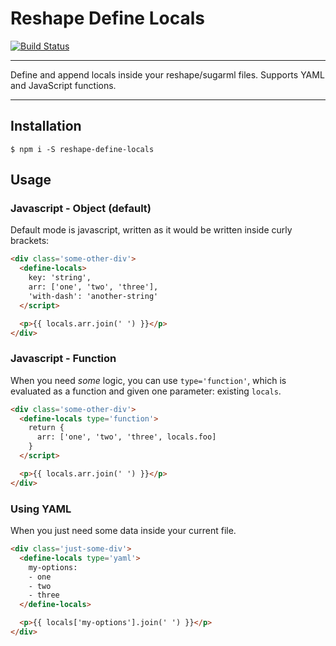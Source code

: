 # Reshape Define Locals

[![Build Status](https://semaphoreci.com/api/v1/adamkiss/reshape-define-locals/branches/master/badge.svg)](https://semaphoreci.com/adamkiss/reshape-define-locals)

---

Define and append locals inside your reshape/sugarml files. Supports YAML and JavaScript functions.

---

## Installation

```
$ npm i -S reshape-define-locals
```

## Usage

### Javascript - Object (default)

Default mode is javascript, written as it would be written inside curly brackets:

``` html
<div class='some-other-div'>
  <define-locals>
    key: 'string',
    arr: ['one', 'two', 'three'],
    'with-dash': 'another-string'
  </script>

  <p>{{ locals.arr.join(' ') }}</p>
</div>
```

### Javascript - Function

When you need *some* logic, you can use `type='function'`, which is evaluated as a function and given one parameter: existing `locals`.

``` html
<div class='some-other-div'>
  <define-locals type='function'>
    return {
      arr: ['one', 'two', 'three', locals.foo]
    }
  </script>

  <p>{{ locals.arr.join(' ') }}</p>
</div>
```

### Using YAML

When you just need some data inside your current file.

``` html
<div class='just-some-div'>
  <define-locals type='yaml'>
    my-options:
    - one
    - two
    - three
  </define-locals>

  <p>{{ locals['my-options'].join(' ') }}</p>
</div>
```
